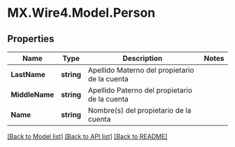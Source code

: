 # MX.Wire4.Model.Person
## Properties

Name | Type | Description | Notes
------------ | ------------- | ------------- | -------------
**LastName** | **string** | Apellido Materno del propietario de la cuenta | 
**MiddleName** | **string** | Apellido Paterno del propietario de la cuenta | 
**Name** | **string** | Nombre(s) del propietario de la cuenta | 

[[Back to Model list]](../README.md#documentation-for-models) [[Back to API list]](../README.md#documentation-for-api-endpoints) [[Back to README]](../README.md)

